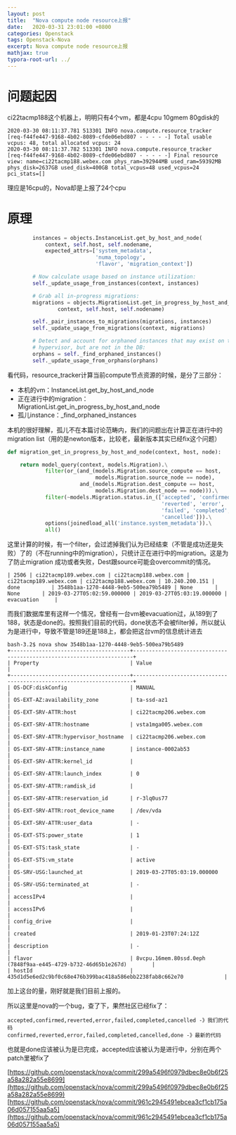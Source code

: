 ```yaml
---
layout: post
title:  "Nova compute node resource上报"
date:   2020-03-31 23:01:00 +0800
categories: Openstack
tags: Openstack-Nova
excerpt: Nova compute node resource上报
mathjax: true
typora-root-url: ../
---
```


# 问题起因

ci22tacmp188这个机器上，明明只有4个vm，都是4cpu 10gmem 80gdisk的

```shell
2020-03-30 08:11:37.781 513301 INFO nova.compute.resource_tracker [req-f44fe447-9168-4b02-8089-cfde06ebd807 - - - - -] Total usable vcpus: 48, total allocated vcpus: 24
2020-03-30 08:11:37.782 513301 INFO nova.compute.resource_tracker [req-f44fe447-9168-4b02-8089-cfde06ebd807 - - - - -] Final resource view: name=ci22tacmp188.webex.com phys_ram=392944MB used_ram=59392MB phys_disk=2637GB used_disk=400GB total_vcpus=48 used_vcpus=24 pci_stats=[]
```

理应是16cpu的，Nova却是上报了24个cpu

# 原理

```python
        instances = objects.InstanceList.get_by_host_and_node(
            context, self.host, self.nodename,
            expected_attrs=['system_metadata',
                            'numa_topology',
                            'flavor', 'migration_context'])

        # Now calculate usage based on instance utilization:
        self._update_usage_from_instances(context, instances)

        # Grab all in-progress migrations:
        migrations = objects.MigrationList.get_in_progress_by_host_and_node(
                context, self.host, self.nodename)

        self._pair_instances_to_migrations(migrations, instances)
        self._update_usage_from_migrations(context, migrations)

        # Detect and account for orphaned instances that may exist on the
        # hypervisor, but are not in the DB:
        orphans = self._find_orphaned_instances()
        self._update_usage_from_orphans(orphans)
```

看代码，resource_tracker计算当前compute节点资源的时候，是分了三部分：

* 本机的vm：InstanceList.get_by_host_and_node
* 正在进行中的migration：MigrationList.get_in_progress_by_host_and_node
* 孤儿instance：_find_orphaned_instances

本机的很好理解，孤儿不在本篇讨论范畴内，我们的问题出在计算正在进行中的migration list（用的是newton版本，比较老，最新版本其实已经fix这个问题）

```python
def migration_get_in_progress_by_host_and_node(context, host, node):

    return model_query(context, models.Migration).\
            filter(or_(and_(models.Migration.source_compute == host,
                            models.Migration.source_node == node),
                       and_(models.Migration.dest_compute == host,
                            models.Migration.dest_node == node))).\
            filter(~models.Migration.status.in_(['accepted', 'confirmed',
                                                 'reverted', 'error',
                                                 'failed', 'completed',
                                                 'cancelled'])).\
            options(joinedload_all('instance.system_metadata')).\
            all()
```

这里计算的时候，有一个filter，会过滤掉我们认为已经结束（不管是成功还是失败）了的（不在running中的migration），只统计正在进行中的migration。这是为了防止migration 成功或者失败，Dest跟source可能会overcommit的情况。

```shell
| 2506 | ci22tacmp189.webex.com | ci22tacmp188.webex.com | ci22tacmp189.webex.com | ci22tacmp188.webex.com | 10.240.200.151 | done          | 3548b1aa-1270-4448-9eb5-500ea79b5489 | None       | None       | 2019-03-27T05:02:59.000000 | 2019-03-27T05:03:19.000000 | evacuation     |
```

而我们数据库里有这样一个情况，曾经有一台vm被evacuation过，从189到了188，状态是done的。按照我们目前的代码，done状态不会被filter掉，所以就认为是进行中，导致不管是189还是188上，都会把这台vm的信息统计进去

```shell
bash-3.2$ nova show 3548b1aa-1270-4448-9eb5-500ea79b5489
+--------------------------------------+----------------------------------------------------------------------+
| Property                             | Value                                                                |
+--------------------------------------+----------------------------------------------------------------------+
| OS-DCF:diskConfig                    | MANUAL                                                               |
| OS-EXT-AZ:availability_zone          | ta-ssd-az1                                                           |
| OS-EXT-SRV-ATTR:host                 | ci22tacmp206.webex.com                                               |
| OS-EXT-SRV-ATTR:hostname             | vsta1mga005.webex.com                                                |
| OS-EXT-SRV-ATTR:hypervisor_hostname  | ci22tacmp206.webex.com                                               |
| OS-EXT-SRV-ATTR:instance_name        | instance-0002ab53                                                    |
| OS-EXT-SRV-ATTR:kernel_id            |                                                                      |
| OS-EXT-SRV-ATTR:launch_index         | 0                                                                    |
| OS-EXT-SRV-ATTR:ramdisk_id           |                                                                      |
| OS-EXT-SRV-ATTR:reservation_id       | r-3lq0us77                                                           |
| OS-EXT-SRV-ATTR:root_device_name     | /dev/vda                                                             |
| OS-EXT-SRV-ATTR:user_data            | -                                                                    |
| OS-EXT-STS:power_state               | 1                                                                    |
| OS-EXT-STS:task_state                | -                                                                    |
| OS-EXT-STS:vm_state                  | active                                                               |
| OS-SRV-USG:launched_at               | 2019-03-27T05:03:19.000000                                           |
| OS-SRV-USG:terminated_at             | -                                                                    |
| accessIPv4                           |                                                                      |
| accessIPv6                           |                                                                      |
| config_drive                         |                                                                      |
| created                              | 2019-01-23T07:24:12Z                                                 |
| description                          | -                                                                    |
| flavor                               | 8vcpu.16mem.80ssd.0eph (7848f9aa-e445-4729-b732-46d65b1e267d)        |
| hostId                               | 435d1d5e6ed2c9bf0c68e476b399bac418a586ebb2238fab8c662e70             |
```

加上这台的量，刚好就是我们目前上报的。

所以这里是nova的一个bug，查了下，果然社区已经fix了：

```shell
accepted,confirmed,reverted,error,failed,completed,cancelled -》我们的代码
confirmed,reverted,error,failed,completed,cancelled,done -》最新的代码
```

也就是done应该被认为是已完成，accepted应该被认为是进行中，分别在两个patch里被fix了

[https://github.com/openstack/nova/commit/299a5496f0979dbec8e0b6f25a58a282a55e8699](https://github.com/openstack/nova/commit/299a5496f0979dbec8e0b6f25a58a282a55e8699)
[https://github.com/openstack/nova/commit/961c2945491ebcea3cf1cb175a06d057155aa5a5](https://github.com/openstack/nova/commit/961c2945491ebcea3cf1cb175a06d057155aa5a5)

